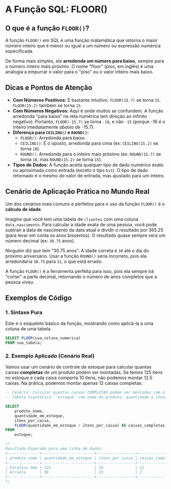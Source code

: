 # A Função SQL: FLOOR()

## O que é a função `FLOOR()`?

A função `FLOOR()` em SQL é uma função matemática que retorna o maior número inteiro que é menor ou igual a um número ou expressão numérica especificada.

De forma mais simples, ela **arredonda um número para baixo**, sempre para o número inteiro mais próximo. O nome "floor" (piso, em inglês) é uma analogia a empurrar o valor para o "piso" ou o valor inteiro mais baixo.

## Dicas e Pontos de Atenção

  * **Com Números Positivos:** É bastante intuitivo. `FLOOR(15.7)` se torna `15`. `FLOOR(15.2)` também se torna `15`.
  * **Com Números Negativos:** Aqui é onde muitos se confundem. A função arredonda "para baixo" na reta numérica (em direção ao infinito negativo). Portanto, `FLOOR(-15.7)` se torna `-16`, e não `-15` (porque -16 é o inteiro imediatamente *abaixo* de -15.7).
  * **Diferença para `CEILING()` e `ROUND()`:**
      * `FLOOR()`: Arredonda para baixo.
      * `CEILING()`: É o oposto, arredonda para cima (ex: `CEILING(15.2)` se torna `16`).
      * `ROUND()`: Arredonda para o inteiro mais próximo (ex: `ROUND(15.7)` se torna `16`, mas `ROUND(15.2)` se torna `15`).
  * **Tipos de Dados:** A função aceita qualquer tipo de dado numérico exato ou aproximado como entrada (exceto o tipo `bit`). O tipo de dado retornado é o mesmo do valor de entrada, mas ajustado para um inteiro.

## Cenário de Aplicação Prática no Mundo Real

Um dos cenários mais comuns e perfeitos para o uso da função `FLOOR()` é o **cálculo de idade**.

Imagine que você tem uma tabela de `clientes` com uma coluna `data_nascimento`. Para calcular a idade exata de uma pessoa, você pode subtrair a data de nascimento da data atual e dividir o resultado por 365.25 (para levar em conta os anos bissextos). O resultado quase sempre será um número decimal (ex: `30.75` anos).

Ninguém diz que tem "30.75 anos". A idade correta é `30` até o dia do próximo aniversário. Usar a função `ROUND()` seria incorreto, pois ela arredondaria `30.75` para `31`, o que está errado.

A função `FLOOR()` é a ferramenta perfeita para isso, pois ela sempre irá "cortar" a parte decimal, retornando o número de anos completos que a pessoa viveu.

## Exemplos de Código

### 1\. Sintaxe Pura

Este é o esqueleto básico da função, mostrando como aplicá-la a uma coluna de uma tabela.

```sql
SELECT FLOOR(sua_coluna_numerica)
FROM sua_tabela;
```

### 2\. Exemplo Aplicado (Cenário Real)

Vamos usar um cenário de controle de estoque para calcular quantas caixas **completas** de um produto podem ser montadas. Se temos 125 itens no estoque e cada caixa comporta 10 itens, não podemos montar 12.5 caixas. Na prática, podemos montar apenas 12 caixas completas.

```sql
-- Cenário: Calcular quantas caixas COMPLETAS podem ser montadas com o estoque atual.
-- Tabela hipotética: 'estoque' com nome do produto, quantidade e itens por caixa.

SELECT
    produto_nome,
    quantidade_em_estoque,
    itens_por_caixa,
    FLOOR(quantidade_em_estoque / itens_por_caixa) AS caixas_completas_possiveis
FROM
    estoque;

/*
Resultado Esperado para uma linha de dados:
+--------------+-----------------------+-----------------+-------------------------------+
| produto_nome | quantidade_em_estoque | itens_por_caixa | caixas_completas_possiveis    |
+--------------+-----------------------+-----------------+-------------------------------+
| Parafuso 3mm | 125                   | 10              | 12                            |
| Arruela      | 58                    | 15              | 3                             |
+--------------+-----------------------+-----------------+-------------------------------+
*/
```
